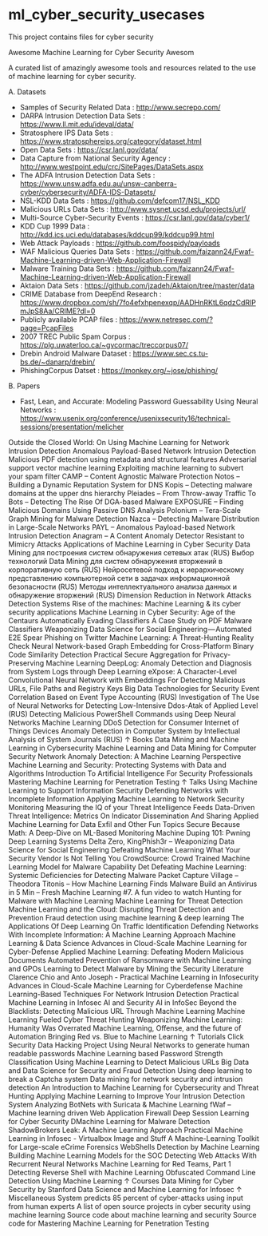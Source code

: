 # ml_cyber_security_usecases
This project contains files for cyber security


Awesome Machine Learning for Cyber Security Awesom


A curated list of amazingly awesome tools and resources related to the use of machine learning for cyber security.

A. Datasets

- Samples of Security Related Data : http://www.secrepo.com/
- DARPA Intrusion Detection Data Sets : https://www.ll.mit.edu/ideval/data/
- Stratosphere IPS Data Sets : https://www.stratosphereips.org/category/dataset.html
- Open Data Sets : https://csr.lanl.gov/data/
- Data Capture from National Security Agency : http://www.westpoint.edu/crc/SitePages/DataSets.aspx
- The ADFA Intrusion Detection Data Sets : https://www.unsw.adfa.edu.au/unsw-canberra-cyber/cybersecurity/ADFA-IDS-Datasets/
- NSL-KDD Data Sets : https://github.com/defcom17/NSL_KDD
- Malicious URLs Data Sets : http://www.sysnet.ucsd.edu/projects/url/
- Multi-Source Cyber-Security Events : https://csr.lanl.gov/data/cyber1/
- KDD Cup 1999 Data : http://kdd.ics.uci.edu/databases/kddcup99/kddcup99.html
- Web Attack Payloads : https://github.com/foospidy/payloads
- WAF Malicious Queries Data Sets : https://github.com/faizann24/Fwaf-Machine-Learning-driven-Web-Application-Firewall
- Malware Training Data Sets : https://github.com/faizann24/Fwaf-Machine-Learning-driven-Web-Application-Firewall
- Aktaion Data Sets : https://github.com/jzadeh/Aktaion/tree/master/data
- CRIME Database from DeepEnd Research : https://www.dropbox.com/sh/7fo4efxhpenexqp/AADHnRKtL6qdzCdRlPmJpS8Aa/CRIME?dl=0
- Publicly available PCAP files : https://www.netresec.com/?page=PcapFiles
- 2007 TREC Public Spam Corpus : https://plg.uwaterloo.ca/~gvcormac/treccorpus07/
- Drebin Android Malware Dataset : https://www.sec.cs.tu-bs.de/~danarp/drebin/
- PhishingCorpus Datset : https://monkey.org/~jose/phishing/

B. Papers

- Fast, Lean, and Accurate: Modeling Password Guessability Using Neural Networks :
  https://www.usenix.org/conference/usenixsecurity16/technical-sessions/presentation/melicher
  
Outside the Closed World: On Using Machine Learning for Network Intrusion Detection
Anomalous Payload-Based Network Intrusion Detection
Malicious PDF detection using metadata and structural features
Adversarial support vector machine learning
Exploiting machine learning to subvert your spam filter
CAMP – Content Agnostic Malware Protection
Notos – Building a Dynamic Reputation System for DNS
Kopis – Detecting malware domains at the upper dns hierarchy
Pleiades – From Throw-away Traffic To Bots – Detecting The Rise Of DGA-based Malware
EXPOSURE – Finding Malicious Domains Using Passive DNS Analysis
Polonium – Tera-Scale Graph Mining for Malware Detection
Nazca – Detecting Malware Distribution in Large-Scale Networks
PAYL – Anomalous Payload-based Network Intrusion Detection
Anagram – A Content Anomaly Detector Resistant to Mimicry Attacks
Applications of Machine Learning in Cyber Security
Data Mining для построения систем обнаружения сетевых атак (RUS)
Выбор технологий Data Mining для систем обнаружения вторжений в корпоративную сеть (RUS)
Нейросетевой подход к иерархическому представлению компьютерной сети в задачах информационной безопасности (RUS)
Методы интеллектуального анализа данных и обнаружение вторжений (RUS)
Dimension Reduction in Network Attacks Detection Systems
Rise of the machines: Machine Learning & its cyber security applications
Machine Learning in Cyber Security: Age of the Centaurs
Automatically Evading Classifiers A Case Study on PDF Malware Classifiers
Weaponizing Data Science for Social Engineering — Automated E2E Spear Phishing on Twitter
Machine Learning: A Threat-Hunting Reality Check
Neural Network-based Graph Embedding for Cross-Platform Binary Code Similarity Detection
Practical Secure Aggregation for Privacy-Preserving Machine Learning
DeepLog: Anomaly Detection and Diagnosis from System Logs through Deep Learning
eXpose: A Character-Level Convolutional Neural Network with Embeddings For Detecting Malicious URLs, File Paths and Registry Keys
Big Data Technologies for Security Event Correlation Based on Event Type Accounting (RUS)
Investigation of The Use of Neural Networks for Detecting Low-Intensive Ddоs-Atak of Applied Level (RUS)
Detecting Malicious PowerShell Commands using Deep Neural Networks
Machine Learning DDoS Detection for Consumer Internet of Things Devices
Anomaly Detection in Computer System by Intellectual Analysis of System Journals (RUS)
↑ Books
Data Mining and Machine Learning in Cybersecurity
Machine Learning and Data Mining for Computer Security
Network Anomaly Detection: A Machine Learning Perspective
Machine Learning and Security: Protecting Systems with Data and Algorithms
Introduction To Artificial Intelligence For Security Professionals
Mastering Machine Learning for Penetration Testing
↑ Talks
Using Machine Learning to Support Information Security
Defending Networks with Incomplete Information
Applying Machine Learning to Network Security Monitoring
Measuring the IQ of your Threat Intelligence Feeds
Data-Driven Threat Intelligence: Metrics On Indicator Dissemination And Sharing
Applied Machine Learning for Data Exfil and Other Fun Topics
Secure Because Math: A Deep-Dive on ML-Based Monitoring
Machine Duping 101: Pwning Deep Learning Systems
Delta Zero, KingPhish3r – Weaponizing Data Science for Social Engineering
Defeating Machine Learning What Your Security Vendor Is Not Telling You
CrowdSource: Crowd Trained Machine Learning Model for Malware Capability Det
Defeating Machine Learning: Systemic Deficiencies for Detecting Malware
Packet Capture Village – Theodora Titonis – How Machine Learning Finds Malware
Build an Antivirus in 5 Min – Fresh Machine Learning #7. A fun video to watch
Hunting for Malware with Machine Learning
Machine Learning for Threat Detection
Machine Learning and the Cloud: Disrupting Threat Detection and Prevention
Fraud detection using machine learning & deep learning
The Applications Of Deep Learning On Traffic Identification
Defending Networks With Incomplete Information: A Machine Learning Approach
Machine Learning & Data Science
Advances in Cloud-Scale Machine Learning for Cyber-Defense
Applied Machine Learning: Defeating Modern Malicious Documents
Automated Prevention of Ransomware with Machine Learning and GPOs
Learning to Detect Malware by Mining the Security Literature
Clarence Chio and Anto Joseph - Practical Machine Learning in Infosecurity
Advances in Cloud-Scale Machine Learning for Cyberdefense
Machine Learning-Based Techniques For Network Intrusion Detection
Practical Machine Learning in Infosec
AI and Security
AI in InfoSec
Beyond the Blacklists: Detecting Malicious URL Through Machine Learning
Machine Learning Fueled Cyber Threat Hunting
Weaponizing Machine Learning: Humanity Was Overrated
Machine Learning, Offense, and the future of Automation
Bringing Red vs. Blue to Machine Learning
↑ Tutorials
Click Security Data Hacking Project
Using Neural Networks to generate human readable passwords
Machine Learning based Password Strength Classification
Using Machine Learning to Detect Malicious URLs
Big Data and Data Science for Security and Fraud Detection
Using deep learning to break a Captcha system
Data mining for network security and intrusion detection
An Introduction to Machine Learning for Cybersecurity and Threat Hunting
Applying Machine Learning to Improve Your Intrusion Detection System
Analyzing BotNets with Suricata & Machine Learning
fWaf – Machine learning driven Web Application Firewall
Deep Session Learning for Cyber Security
DMachine Learning for Malware Detection
ShadowBrokers Leak: A Machine Learning Approach
Practical Machine Learning in Infosec - Virtualbox Image and Stuff
A Machine-Learning Toolkit for Large-scale eCrime Forensics
WebShells Detection by Machine Learning
Building Machine Learning Models for the SOC
Detecting Web Attacks With Recurrent Neural Networks
Machine Learning for Red Teams, Part 1
Detecting Reverse Shell with Machine Learning
Obfuscated Command Line Detection Using Machine Learning
↑ Courses
Data Mining for Cyber Security by Stanford
Data Science and Machine Learning for Infosec
↑ Miscellaneous
System predicts 85 percent of cyber-attacks using input from human experts
A list of open source projects in cyber security using machine learning
Source code about machine learning and security
Source code for Mastering Machine Learning for Penetration Testing
